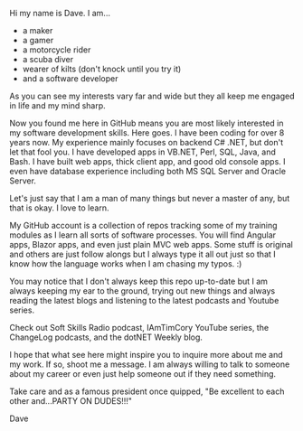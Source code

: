 Hi my name is Dave.  I am...

- a maker
- a gamer
- a motorcycle rider
- a scuba diver
- wearer of kilts (don't knock until you try it)
- and a software developer

As you can see my interests vary far and wide but they all keep me engaged in life and my mind sharp.

Now you found me here in GitHub means you are most likely interested in my software development skills.  Here goes.
I have been coding for over 8 years now.  My experience mainly focuses on backend C# .NET, but don't let
that fool you.  I have developed apps in VB.NET, Perl, SQL, Java, and Bash.  I have built web apps, thick
client app, and good old console apps.  I even have database experience including both MS SQL Server and Oracle Server.

Let's just say that I am a man of many things but never a master of any, but that is okay.  I love to learn.

My GitHub account is a collection of repos tracking some of my training modules as I learn all sorts of 
software processes.  You will find Angular apps, Blazor apps, and even just plain MVC web apps.  Some stuff is 
original and others are just follow alongs but I always type it all out just so that I know how the
language works when I am chasing my typos.  :)

You may notice that I don't always keep this repo up-to-date but I am always keeping my ear to the ground, 
trying out new things and always reading the latest blogs and listening to the latest podcasts and Youtube series.  

Check out Soft Skills Radio podcast, IAmTimCory YouTube series, the ChangeLog podcasts, and the dotNET Weekly blog.

I hope that what see here might inspire you to inquire more about me and my work.  If so,
shoot me a message.  I am always willing to talk to someone about my career or even just help someone out if they
need something.

Take care and as a famous president once quipped, "Be excellent to each other and...PARTY ON DUDES!!!"

Dave
